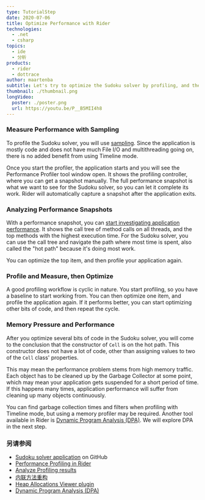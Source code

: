 ```yaml
---
type: TutorialStep
date: 2020-07-06
title: Optimize Performance with Rider
technologies:
  - .net
  - csharp
topics:
  - ide
  - 分析
products:
  - rider
  - dottrace
author: maartenba
subtitle: Let's try to optimize the Sudoku solver by profiling, and then optimizing code based on the performance snapshot.
thumbnail: ./thumbnail.png
longVideo:
  poster: ./poster.png
  url: https://youtu.be/P__B5MII4h8
---
```


### Measure Performance with Sampling

To profile the Sudoku solver, you will use [sampling](https://www.jetbrains.com/help/profiler/Profiling_Guidelines__Choosing_the_Right_Profiling_Mode.html). Since the application is mostly code and does not have much File I/O and multithreading going on, there is no added benefit from using Timeline mode.

Once you start the profiler, the application starts and you will see the Performance Profiler tool window open. It shows the profiling controller, where you can get a snapshot manually. The full performance snapshot is what we want to see for the Sudoku solver, so you can let it complete its work. Rider will automatically capture a snapshot after the application exits.

### Analyzing Performance Snapshots

With a performance snapshot, you can [start investigating application performance](https://www.jetbrains.com/help/rider/Analyzing_Profiling_Snapshots.html). It shows the call tree of method calls on all threads, and the top methods with the highest execution time. For the Sudoku solver, you can use the call tree and navigate the path where most time is spent, also called the "hot path" because it's doing most work.

You can optimize the top item, and then profile your application again.

### Profile and Measure, then Optimize

A good profiling workflow is cyclic in nature. You start profiling, so you have a baseline to start working from. You can then optimize one item, and profile the application again. If it performs better, you can start optimizing other bits of code, and then repeat the cycle.

### Memory Pressure and Performance

After you optimize several bits of code in the Sudoku solver, you will come to the conclusion that the constructor of `Cell` is on the hot path. This constructor does not have a lot of code, other than assigning values to two of the `Cell` class' properties.

This may mean the performance problem stems from high memory traffic. Each object has to be cleaned up by the Garbage Collector at some point, which may mean your application gets suspended for a short period of time. If this happens many times, application performance will suffer from cleaning up many objects continuously.

You can find garbage collection times and filters when profiling with Timeline mode, but using a memory profiler may be required. Another tool available in Rider is [Dynamic Program Analysis (DPA)](https://www.jetbrains.com/help/rider/Dynamic_Program_Analysis.html#prerequisites). We will explore DPA in the next step.

### 另请参阅

- [Sudoku solver application](https://github.com/JetBrains/DPA-demo) on GitHub
- [Performance Profiling in Rider](https://www.jetbrains.com/help/rider/Performance_Profiling.html)
- [Analyze Profiling results](https://www.jetbrains.com/help/rider/Analyzing_Profiling_Snapshots.html)
- [内联方法重构](https://www.jetbrains.com/help/rider/Refactorings__Inline_Method.html)
- [Heap Allocations Viewer plugin](https://plugins.jetbrains.com/plugin/9223-heap-allocations-viewer)
- [Dynamic Program Analysis (DPA)](https://www.jetbrains.com/help/rider/Dynamic_Program_Analysis.html#prerequisites)